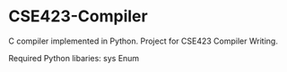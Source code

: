 # CSE423-Compiler
C compiler implemented in Python. Project for CSE423 Compiler Writing.

Required Python libaries:
  sys
  Enum
